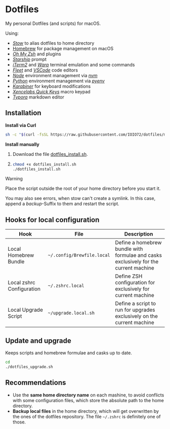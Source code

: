 # Dotfiles

My personal Dotfiles (and scripts) for macOS.

Using:

* _[Stow](https://www.gnu.org/software/stow/)_ to alias dotfiles to home directory
* [Homebrew](https://brew.sh/) for package management on macOS
* _[Oh My Zsh](https://ohmyz.sh/)_ and plugins
* _[Starship](https://starship.rs/)_ prompt
* _[iTerm2](https://iterm2.com/)_ and _[Warp](https://www.warp.dev/)_ terminal emulation and some commands
* _[Fleet](https://www.jetbrains.com/fleet/)_ and _[VSCode](https://code.visualstudio.com/)_ code editors
* _[Node](https://nodejs.org/)_ environment management via _[nvm](https://github.com/nvm-sh/nvm)_
* _[Python](https://www.python.org/)_ environment management via _[pyenv](https://github.com/pyenv/pyenv)_
* _[Karabiner](https://karabiner-elements.pqrs.org/)_ for keyboard modifications
* _[Xencelabs Quick Keys](https://www.xencelabs.com/products/xencelabs-quick-keys-remote)_ macro keypad
* _[Typora](https://typora.io/)_ markdown editor

## Installation

**Install via Curl**

```sh
sh -c "$(curl -fsSL https://raw.githubusercontent.com/IOIO72/dotfiles/main/dotfiles_install.sh)"
```

**Install manually**

1. Download the file [dotfiles_install.sh](https://raw.githubusercontent.com/IOIO72/dotfiles/main/dotfiles_install.sh).

2. ```sh
   chmod +x dotfiles_install.sh
   ./dotfiles_install.sh
   ```
   
> [!WARNING]
>
> Place the script outside the root of your home directory before you start it.
>
> You may also see errors, when stow can't create a symlink. In this case, append a *backup*-Suffix to them and restart the script.

## Hooks for local configuration

| Hook                      | File                       | Description                                                  |
| ------------------------- | -------------------------- | ------------------------------------------------------------ |
| Local Homebrew Bundle     | `~/.config/Brewfile.local` | Define a homebrew bundle with formulae and casks exclusively for the current machine |
| Local zshrc Configuration | `~/.zshrc.local`           | Define ZSH configuration for exclusively for current machine |
| Local Upgrade Script      | `~/upgrade.local.sh`       | Define a script to run for upgrades exclusively on the current machine |

## Update and upgrade

Keeps scripts and homebrew formulae and casks up to date.

```sh
cd
./dotfiles_upgrade.sh
```

## Recommendations

* Use the **same home directory name** on each mashine, to avoid conflicts with some configuration files, which store the absolute path to the home directory.
* **Backup local files** in the home directory, which will get overwritten by the ones of the dotfiles repository. The file `~/.zshrc` is definitely one of those.

